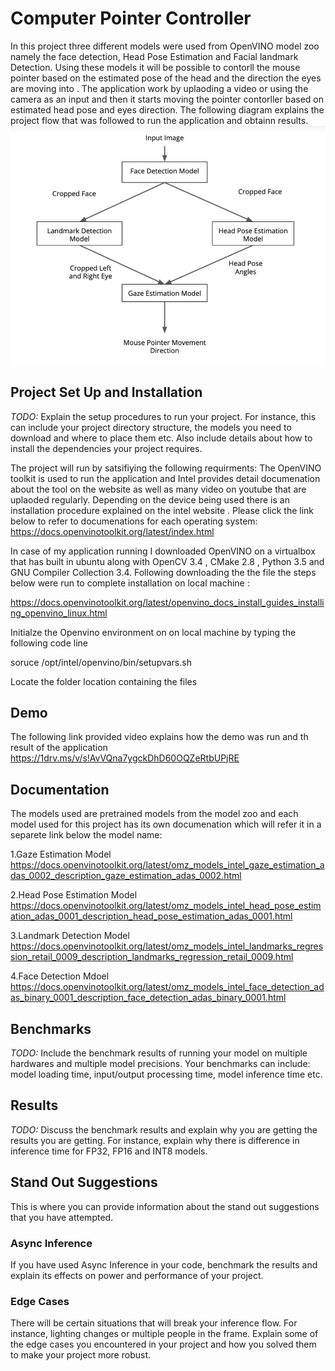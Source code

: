 # Computer Pointer Controller
In this project three different models were used from OpenVINO model zoo namely the face detection, Head Pose Estimation and Facial landmark Detection. Using these models it will be possible to contorll the mouse pointer based on the estimated pose of the head and the direction the eyes are moving into . The application work by uplaoding a video or using the camera as an input and then it starts moving the pointer contorller based on estimated head pose and eyes direction. The following diagram explains the project flow that was followed to run the application and obtainn results. 
![](Flow%20of%20project.JPG)



## Project Set Up and Installation
*TODO:* Explain the setup procedures to run your project. For instance, this can include your project directory structure, the models you need to download and where to place them etc. Also include details about how to install the dependencies your project requires.

The project will run by satsifiying the following requirments: 
The OpenVINO toolkit is used to run the application and Intel provides detail documenation about the tool on the website as well as many video on youtube that are uplaoded regularly. Depending on the device being used there is an installation procedure explained on the intel website . Please click the link below to refer to documenations for each operating system: 
https://docs.openvinotoolkit.org/latest/index.html

In case of my application running I downloaded OpenVINO on a virtualbox that has built in ubuntu along with OpenCV 3.4 , CMake 2.8 , Python 3.5 and GNU Compiler Collection 3.4. 
Following downloading the the file the steps below were run to complete installation on local machine : 

https://docs.openvinotoolkit.org/latest/openvino_docs_install_guides_installing_openvino_linux.html

Initialze the Openvino environment on on local machine by typing the following code line 

  soruce /opt/intel/openvino/bin/setupvars.sh 
  
Locate the folder location containing the files 

## Demo
The following link provided video explains how the demo was run and th result of the application https://1drv.ms/v/s!AvVQna7ygckDhD60OQZeRtbUPjRE 

## Documentation
The models used are pretrained models from the model zoo and each model used for this project has its own documenation which will refer it in a separete link below the model name:

1.Gaze Estimation Model 
https://docs.openvinotoolkit.org/latest/omz_models_intel_gaze_estimation_adas_0002_description_gaze_estimation_adas_0002.html

2.Head Pose Estimation Model 
https://docs.openvinotoolkit.org/latest/omz_models_intel_head_pose_estimation_adas_0001_description_head_pose_estimation_adas_0001.html

3.Landmark Detection Model 
https://docs.openvinotoolkit.org/latest/omz_models_intel_landmarks_regression_retail_0009_description_landmarks_regression_retail_0009.html

4.Face Detection Mdoel 
https://docs.openvinotoolkit.org/latest/omz_models_intel_face_detection_adas_binary_0001_description_face_detection_adas_binary_0001.html

## Benchmarks
*TODO:* Include the benchmark results of running your model on multiple hardwares and multiple model precisions. Your benchmarks can include: model loading time, input/output processing time, model inference time etc.

## Results
*TODO:* Discuss the benchmark results and explain why you are getting the results you are getting. For instance, explain why there is difference in inference time for FP32, FP16 and INT8 models.

## Stand Out Suggestions
This is where you can provide information about the stand out suggestions that you have attempted.

### Async Inference
If you have used Async Inference in your code, benchmark the results and explain its effects on power and performance of your project.

### Edge Cases
There will be certain situations that will break your inference flow. For instance, lighting changes or multiple people in the frame. Explain some of the edge cases you encountered in your project and how you solved them to make your project more robust.
